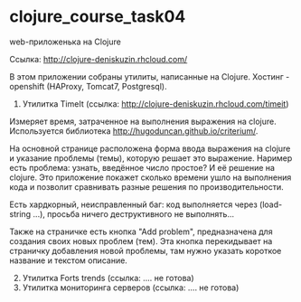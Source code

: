 clojure_course_task04
=====================
web-приложенька на Clojure

Ссылка: http://clojure-deniskuzin.rhcloud.com/

В этом приложении собраны утилиты, написанные на Clojure. Хостинг - openshift (HAProxy, Tomcat7, Postgresql).

1) Утилитка TimeIt (ссылка: http://clojure-deniskuzin.rhcloud.com/timeit)

Измеряет время, затраченное на выполнения выражения на clojure. Используется библиотека http://hugoduncan.github.io/criterium/.

На основной странице расположена форма ввода выражения на clojure и указание проблемы (темы), которую решает это выражение. Наример есть проблема: узнать, введённое число простое? И её решение на clojure.
Это приложение покажет сколько времени ушло на выполнения кода и позволит сравнивать разные решения по производительности.

Есть хардкорный, неисправленный баг: код выполняется через (load-string ...), просьба ничего деструктивного не выполнять...

Также на страничке есть кнопка "Аdd problem", предназначена для создания своих новых проблем (тем). Эта кнопка перекидывает на страничку добавления новой проблемы, там нужно указать короткое название и текстом описание.



2) Утилитка Forts trends (ссылка: .... не готова)
3) Утилитка мониторинга серверов (ссылка: .... не готова)
